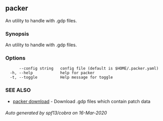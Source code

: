 ## packer

An utility to handle with .gdp files.

### Synopsis

An utility to handle with .gdp files.

### Options

```
      --config string   config file (default is $HOME/.packer.yaml)
  -h, --help            help for packer
  -t, --toggle          Help message for toggle
```

### SEE ALSO

* [packer download](packer_download.md)	 - Download .gdp files which contain patch data

###### Auto generated by spf13/cobra on 16-Mar-2020
